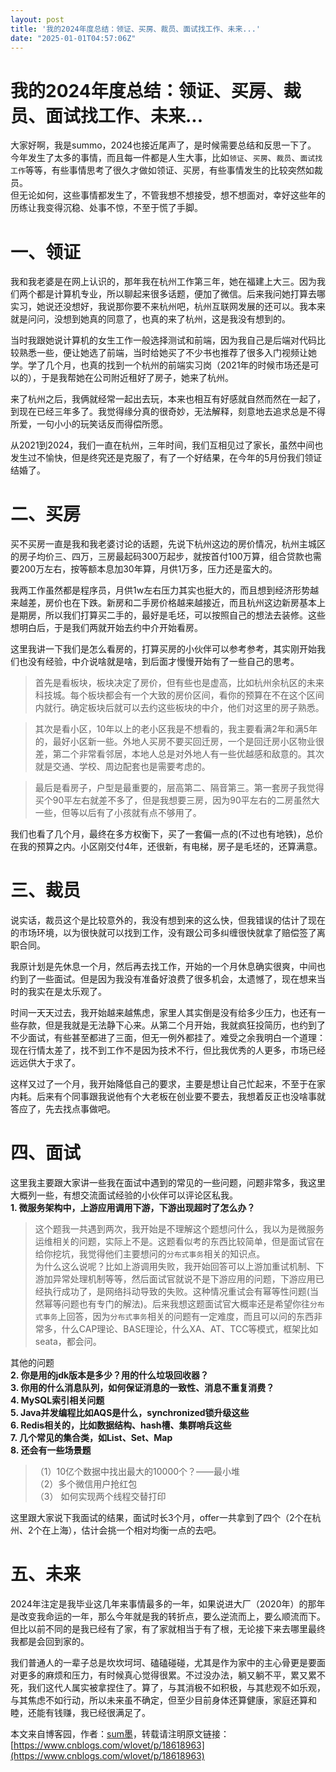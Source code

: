 ```yaml
---
layout: post
title: '我的2024年度总结：领证、买房、裁员、面试找工作、未来...'
date: "2025-01-01T04:57:06Z"
---
```

我的2024年度总结：领证、买房、裁员、面试找工作、未来...
===============================

大家好啊，我是summo，2024也接近尾声了，是时候需要总结和反思一下了。  
今年发生了太多的事情，而且每一件都是人生大事，比如`领证`、`买房`、`裁员`、`面试找工作`等等，有些事情思考了很久才做如领证、买房，有些事情发生的比较突然如裁员。  
但无论如何，这些事情都发生了，不管我想不想接受，想不想面对，幸好这些年的历练让我变得沉稳、处事不惊，不至于慌了手脚。

一、领证
====

我和我老婆是在网上认识的，那年我在杭州工作第三年，她在福建上大三。因为我们两个都是计算机专业，所以聊起来很多话题，便加了微信。后来我问她打算去哪实习，她说还没想好，我说那你要不来杭州吧，杭州互联网发展的还可以。我本来就是问问，没想到她真的同意了，也真的来了杭州，这是我没有想到的。

当时我跟她说计算机的女生工作一般选择测试和前端，因为我自己是后端对代码比较熟悉一些，便让她选了前端，当时给她买了不少书也推荐了很多入门视频让她学。学了几个月，也真的找到一个杭州的前端实习岗（2021年的时候市场还是可以的），于是我帮她在公司附近租好了房子，她来了杭州。

来了杭州之后，我俩就经常一起出去玩，本来也相互有好感就自然而然在一起了，到现在已经三年多了。我觉得缘分真的很奇妙，无法解释，刻意地去追求总是不得所爱，一句小小的玩笑话反而得偿所愿。

从2021到2024，我们一直在杭州，三年时间，我们互相见过了家长，虽然中间也发生过不愉快，但是终究还是克服了，有了一个好结果，在今年的5月份我们领证结婚了。

二、买房
====

买不买房一直是我和我老婆讨论的话题，先说下杭州这边的房价情况，杭州主城区的房子均价三、四万，三房最起码300万起步，就按首付100万算，组合贷款也需要200万左右，按等额本息加30年算，月供1万多，压力还是蛮大的。

我两工作虽然都是程序员，月供1w左右压力其实也挺大的，而且想到经济形势越来越差，房价也在下跌。新房和二手房价格越来越接近，而且杭州这边新房基本上是期房，所以我们打算买二手的，最好是毛坯，可以按照自己的想法去装修。这些想明白后，于是我们两就开始去约中介开始看房。

这里我讲一下我们是怎么看房的，打算买房的小伙伴可以参考参考，其实刚开始我们也没有经验，中介说啥就是啥，到后面才慢慢开始有了一些自己的思考。

> 首先是看板块，板块决定了房价，但有些也是虚高，比如杭州余杭区的未来科技城。每个板块都会有一个大致的房价区间，看你的预算在不在这个区间内就行。确定板块后就可以去约这些板块的中介，他们对这里的房子熟悉。

> 其次是看小区，10年以上的老小区我是不想看的，我主要看满2年和满5年的，最好小区新一些。外地人买房不要买回迁房，一个是回迁房小区物业很差，第二个非常看邻居，本地人总是对外地人有一些优越感和敌意的。其次就是交通、学校、周边配套也是需要考虑的。

> 最后是看房子，户型是最重要的，层高第二、隔音第三。第一套房子我觉得买个90平左右就差不多了，但是我想要三房，因为90平左右的二房虽然大一些，但等以后有了小孩就有点不够用了。

我们也看了几个月，最终在多方权衡下，买了一套偏一点的(不过也有地铁)，总价在我的预算之内。小区刚交付4年，还很新，有电梯，房子是毛坯的，还算满意。

三、裁员
====

说实话，裁员这个是比较意外的，我没有想到来的这么快，但我错误的估计了现在的市场环境，以为很快就可以找到工作，没有跟公司多纠缠很快就拿了赔偿签了离职合同。

我原计划是先休息一个月，然后再去找工作，开始的一个月休息确实很爽，中间也约到了一些面试。但是因为我没有准备好浪费了很多机会，太遗憾了，现在想来当时的我实在是太乐观了。

时间一天天过去，我开始越来越焦虑，家里人其实倒是没有给多少压力，也还有一些存款，但是我就是无法静下心来。从第二个月开始，我就疯狂投简历，也约到了不少面试，有些甚至都进了三面，但无一例外都挂了。难受之余我明白一个道理：现在行情太差了，找不到工作不是因为技术不行，但比我优秀的人更多，市场已经远远供大于求了。

这样又过了一个月，我开始降低自己的要求，主要是想让自己忙起来，不至于在家内耗。后来有个同事跟我说他有个大老板在创业要不要去，我想着反正也没啥事就答应了，先去找点事做吧。

四、面试
====

这里我主要跟大家讲一些我在面试中遇到的常见的一些问题，问题非常多，我这里大概列一些，有想交流面试经验的小伙伴可以评论区私我。  
**1\. 微服务架构中，上游应用调用下游，下游出现超时了怎么办？**

> 这个题我一共遇到两次，我开始是不理解这个题想问什么，我以为是微服务运维相关的问题，实际上不是。这题看似考的东西比较简单，但是面试官在给你挖坑，我觉得他们主要想问的`分布式事务`相关的知识点。  
> 为什么这么说呢？比如上游调用失败，我开始回答可以上游加重试机制、下游加异常处理机制等等，然后面试官就说不是下游应用的问题，下游应用已经执行成功了，是网络抖动导致的失败。这种情况重试会有幂等性问题(当然幂等问题也有专门的解法)。后来我想这题面试官大概率还是希望你往`分布式事务`上回答，因为`分布式事务`相关的问题有一定难度，而且可以问的东西非常多，什么CAP理论、BASE理论，什么XA、AT、TCC等模式，框架比如seata，都会问。

其他的问题  
**2\. 你是用的jdk版本是多少？用的什么垃圾回收器？**  
**3\. 你用的什么消息队列，如何保证消息的一致性、消息不重复消费？**  
**4\. MySQL索引相关问题**  
**5\. Java并发编程比如AQS是什么，synchronized锁升级这些**  
**6\. Redis相关的，比如数据结构、hash槽、集群哨兵这些**  
**7\. 几个常见的集合类，如List、Set、Map**  
**8\. 还会有一些场景题**

> （1）10亿个数据中找出最大的10000个？——最小堆  
> （2）多个微信用户抢红包  
> （3） 如何实现两个线程交替打印

这里跟大家说下我面试的结果，面试时长3个月，offer一共拿到了四个（2个在杭州、2个在上海），估计会挑一个相对均衡一点的去吧。

五、未来
====

2024年注定是我毕业这几年来事情最多的一年，如果说进大厂（2020年）的那年是改变我命运的一年，那么今年就是我的转折点，要么逆流而上，要么顺流而下。但比以前不同的是我已经有了家，有了家就相当于有了根，无论接下来去哪里最终我都是会回到家的。

我们普通人的一辈子总是坎坎坷坷、磕磕碰碰，尤其是作为家中的主心骨更是要面对更多的麻烦和压力，有时候真心觉得很累。不过没办法，躺又躺不平，累又累不死，我们这代人属实被拿捏住了。算了，与其消极不如积极，与其悲观不如乐观，与其焦虑不如行动，所以未来虽不确定，但至少目前身体还算健康，家庭还算和睦，还能有钱赚，我已经很满足了。

本文来自博客园，作者：[sum墨](https://www.cnblogs.com/wlovet/)，转载请注明原文链接：[https://www.cnblogs.com/wlovet/p/18618963](https://www.cnblogs.com/wlovet/p/18618963)